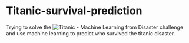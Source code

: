 # Titanic-survival-prediction
Trying to solve the ![Titanic - Machine Learning from Disaster](https://www.kaggle.com/competitions/titanic/overview) challenge
and use machine learning to predict who survived the titanic disaster.
